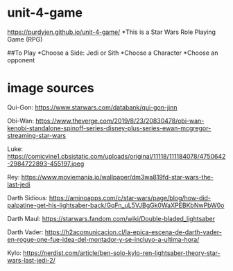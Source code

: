 # unit-4-game
https://purdyjen.github.io/unit-4-game/
*This is a Star Wars Role Playing Game (RPG)

##To Play
*Choose a Side: Jedi or Sith
*Choose a Character
*Choose an opponent

# image sources
Qui-Gon: https://www.starwars.com/databank/qui-gon-jinn

Obi-Wan: https://www.theverge.com/2019/8/23/20830478/obi-wan-kenobi-standalone-spinoff-series-disney-plus-series-ewan-mcgregor-streaming-star-wars

Luke: https://comicvine1.cbsistatic.com/uploads/original/11118/111184078/4750642-2984722893-455197.jpeg

Rey: https://www.moviemania.io/wallpaper/dm3wa819fd-star-wars-the-last-jedi


Darth Sidious: https://aminoapps.com/c/star-wars/page/blog/how-did-palpatine-get-his-lightsaber-back/GqFn_uL5VJBgGk0WaXPEBKbNwPbW0o

Darth Maul: https://starwars.fandom.com/wiki/Double-bladed_lightsaber

Darth Vader: https://h2acomunicacion.cl/la-epica-escena-de-darth-vader-en-rogue-one-fue-idea-del-montador-y-se-incluyo-a-ultima-hora/

Kylo: https://nerdist.com/article/ben-solo-kylo-ren-lightsaber-theory-star-wars-last-jedi-2/
